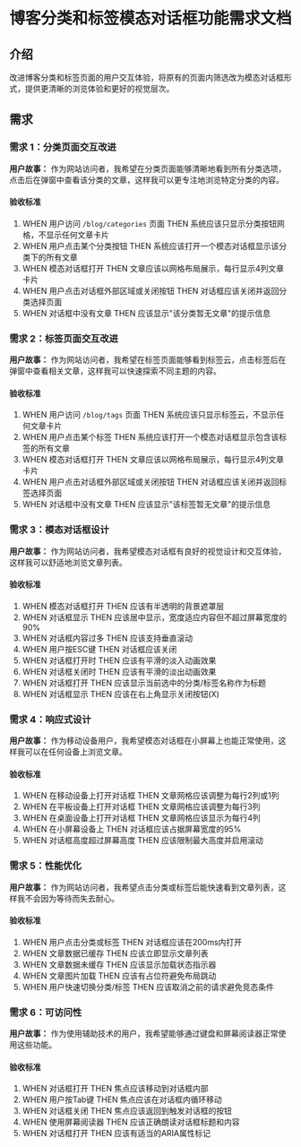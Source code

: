 # 博客分类和标签模态对话框功能需求文档

## 介绍

改进博客分类和标签页面的用户交互体验，将原有的页面内筛选改为模态对话框形式，提供更清晰的浏览体验和更好的视觉层次。

## 需求

### 需求 1：分类页面交互改进

**用户故事：** 作为网站访问者，我希望在分类页面能够清晰地看到所有分类选项，点击后在弹窗中查看该分类的文章，这样我可以更专注地浏览特定分类的内容。

#### 验收标准

1. WHEN 用户访问 `/blog/categories` 页面 THEN 系统应该只显示分类按钮网格，不显示任何文章卡片
2. WHEN 用户点击某个分类按钮 THEN 系统应该打开一个模态对话框显示该分类下的所有文章
3. WHEN 模态对话框打开 THEN 文章应该以网格布局展示，每行显示4列文章卡片
4. WHEN 用户点击对话框外部区域或关闭按钮 THEN 对话框应该关闭并返回分类选择页面
5. WHEN 对话框中没有文章 THEN 应该显示"该分类暂无文章"的提示信息

### 需求 2：标签页面交互改进

**用户故事：** 作为网站访问者，我希望在标签页面能够看到标签云，点击标签后在弹窗中查看相关文章，这样我可以快速探索不同主题的内容。

#### 验收标准

1. WHEN 用户访问 `/blog/tags` 页面 THEN 系统应该只显示标签云，不显示任何文章卡片
2. WHEN 用户点击某个标签 THEN 系统应该打开一个模态对话框显示包含该标签的所有文章
3. WHEN 模态对话框打开 THEN 文章应该以网格布局展示，每行显示4列文章卡片
4. WHEN 用户点击对话框外部区域或关闭按钮 THEN 对话框应该关闭并返回标签选择页面
5. WHEN 对话框中没有文章 THEN 应该显示"该标签暂无文章"的提示信息

### 需求 3：模态对话框设计

**用户故事：** 作为网站访问者，我希望模态对话框有良好的视觉设计和交互体验，这样我可以舒适地浏览文章列表。

#### 验收标准

1. WHEN 模态对话框打开 THEN 应该有半透明的背景遮罩层
2. WHEN 对话框显示 THEN 应该居中显示，宽度适应内容但不超过屏幕宽度的90%
3. WHEN 对话框内容过多 THEN 应该支持垂直滚动
4. WHEN 用户按ESC键 THEN 对话框应该关闭
5. WHEN 对话框打开时 THEN 应该有平滑的淡入动画效果
6. WHEN 对话框关闭时 THEN 应该有平滑的淡出动画效果
7. WHEN 对话框打开 THEN 应该显示当前选中的分类/标签名称作为标题
8. WHEN 对话框显示 THEN 应该在右上角显示关闭按钮(X)

### 需求 4：响应式设计

**用户故事：** 作为移动设备用户，我希望模态对话框在小屏幕上也能正常使用，这样我可以在任何设备上浏览文章。

#### 验收标准

1. WHEN 在移动设备上打开对话框 THEN 文章网格应该调整为每行2列或1列
2. WHEN 在平板设备上打开对话框 THEN 文章网格应该调整为每行3列
3. WHEN 在桌面设备上打开对话框 THEN 文章网格应该显示为每行4列
4. WHEN 在小屏幕设备上 THEN 对话框应该占据屏幕宽度的95%
5. WHEN 对话框高度超过屏幕高度 THEN 应该限制最大高度并启用滚动

### 需求 5：性能优化

**用户故事：** 作为网站访问者，我希望点击分类或标签后能快速看到文章列表，这样我不会因为等待而失去耐心。

#### 验收标准

1. WHEN 用户点击分类或标签 THEN 对话框应该在200ms内打开
2. WHEN 文章数据已缓存 THEN 应该立即显示文章列表
3. WHEN 文章数据未缓存 THEN 应该显示加载状态指示器
4. WHEN 文章图片加载 THEN 应该有占位符避免布局跳动
5. WHEN 用户快速切换分类/标签 THEN 应该取消之前的请求避免竞态条件

### 需求 6：可访问性

**用户故事：** 作为使用辅助技术的用户，我希望能够通过键盘和屏幕阅读器正常使用这些功能。

#### 验收标准

1. WHEN 对话框打开 THEN 焦点应该移动到对话框内部
2. WHEN 用户按Tab键 THEN 焦点应该在对话框内循环移动
3. WHEN 对话框关闭 THEN 焦点应该返回到触发对话框的按钮
4. WHEN 使用屏幕阅读器 THEN 应该正确朗读对话框标题和内容
5. WHEN 对话框打开 THEN 应该有适当的ARIA属性标记
